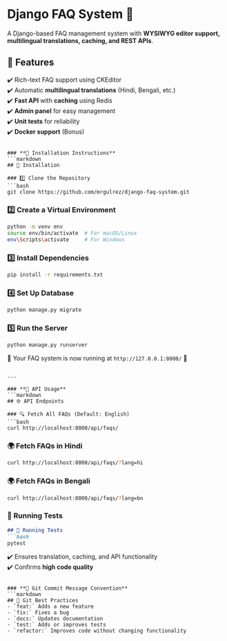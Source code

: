 # Django FAQ System 📖  
A Django-based FAQ management system with **WYSIWYG editor support, multilingual translations, caching, and REST APIs**.

## 🚀 Features  
✔️ Rich-text FAQ support using CKEditor  
✔️ Automatic **multilingual translations** (Hindi, Bengali, etc.)  
✔️ **Fast API** with **caching** using Redis  
✔️ **Admin panel** for easy management  
✔️ **Unit tests** for reliability  
✔️ **Docker support** (Bonus)
```

### **📌 Installation Instructions**  
```markdown
## 🔧 Installation  

### 1️⃣ Clone the Repository  
```bash
git clone https://github.com/mrgulrez/django-faq-system.git  
```

### 2️⃣ Create a Virtual Environment  
```bash
python -m venv env  
source env/bin/activate  # For macOS/Linux  
env\Scripts\activate     # For Windows  
```

### 3️⃣ Install Dependencies  
```bash
pip install -r requirements.txt  
```

### 4️⃣ Set Up Database  
```bash
python manage.py migrate  
```

### 5️⃣ Run the Server  
```bash
python manage.py runserver  
```

🚀 Your FAQ system is now running at `http://127.0.0.1:8000/` 🎉  
```

---

### **📌 API Usage**  
```markdown
## 🌐 API Endpoints  

### 🔍 Fetch All FAQs (Default: English)  
```bash
curl http://localhost:8000/api/faqs/
```

### 🌍 Fetch FAQs in Hindi  
```bash
curl http://localhost:8000/api/faqs/?lang=hi
```

### 🌍 Fetch FAQs in Bengali  
```bash
curl http://localhost:8000/api/faqs/?lang=bn
```

### **📌 Running Tests**  
```markdown
## 🧪 Running Tests  
```bash
pytest  
```
✔️ Ensures translation, caching, and API functionality  
✔️ Confirms **high code quality**  
```

### **📌 Git Commit Message Convention**  
```markdown
## 📌 Git Best Practices  
- `feat:` Adds a new feature  
- `fix:` Fixes a bug  
- `docs:` Updates documentation  
- `test:` Adds or improves tests  
- `refactor:` Improves code without changing functionality  
